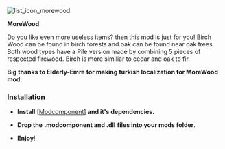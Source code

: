 ![list_icon_morewood](https://github.com/user-attachments/assets/f3f8efa3-1581-4433-a364-870a15062071)


**MoreWood**

Do you like even more useless items? then this mod is just for you!
Birch Wood can be found in birch forests and oak can be found near oak trees.
Both wood types have a Pile version made by combining 5 pieces of respected firewood.
Birch is more similiar to cedar and oak to fir.


**Big thanks to Elderly-Emre for making turkish localization for MoreWood mod.**

### Installation

- **Install** [[Modcomponent](https://github.com/dommrogers/ModComponent/releases/tag/6.3.1)] **and it's dependencies.**

- **Drop the** **.modcomponent and .dll** **files into your mods folder**.
- **Enjoy**!
